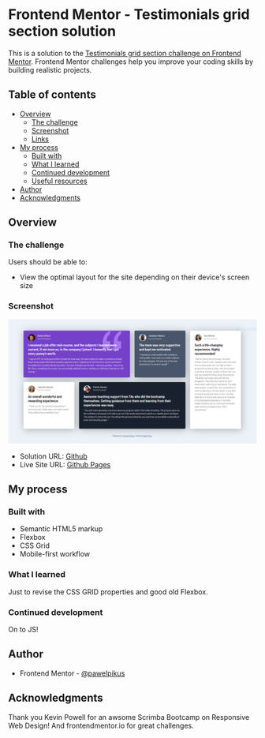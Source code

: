 # Frontend Mentor - Testimonials grid section solution

This is a solution to the [Testimonials grid section challenge on Frontend Mentor](https://www.frontendmentor.io/challenges/testimonials-grid-section-Nnw6J7Un7). Frontend Mentor challenges help you improve your coding skills by building realistic projects. 

## Table of contents

- [Overview](#overview)
  - [The challenge](#the-challenge)
  - [Screenshot](#screenshot)
  - [Links](#links)
- [My process](#my-process)
  - [Built with](#built-with)
  - [What I learned](#what-i-learned)
  - [Continued development](#continued-development)
  - [Useful resources](#useful-resources)
- [Author](#author)
- [Acknowledgments](#acknowledgments)

## Overview

### The challenge

Users should be able to:

- View the optimal layout for the site depending on their device's screen size

### Screenshot

![](./images/screenshot.PNG)

- Solution URL: [Github](https://github.com/pawelpikus/testimonials-grid-section)
- Live Site URL: [Github Pages](https://pawelpikus.github.io/testimonials-grid-section/)

## My process

### Built with

- Semantic HTML5 markup
- Flexbox
- CSS Grid
- Mobile-first workflow

### What I learned

Just to revise the CSS GRID properties and good old Flexbox.

### Continued development

On to JS!

## Author

- Frontend Mentor - [@pawelpikus](https://www.frontendmentor.io/profile/pawelpikus)

## Acknowledgments

Thank you Kevin Powell for an awsome Scrimba Bootcamp on Responsive Web Design! And frontendmentor.io for great challenges.

